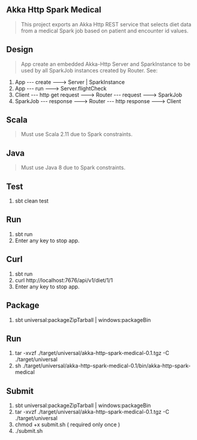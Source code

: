Akka Http Spark Medical
-----------------------
>This project exports an Akka Http REST service that selects diet data from a medical Spark job based on
>patient and encounter id values.

Design
------
>App create an embedded Akka-Http Server and SparkInstance to be used by all SparkJob instances created
>by Router. See:
1. App --- create ---> Server | SparkInstance
2. App --- run ---> Server.flightCheck
3. Client --- http get request ---> Router --- request ---> SparkJob
4. SparkJob --- response ---> Router --- http response ---> Client

Scala
-----
>Must use Scala 2.11 due to Spark constraints.

Java
----
>Must use Java 8 due to Spark constraints.

Test
----
1. sbt clean test

Run
---
1. sbt run
2. Enter any key to stop app.

Curl
----
1. sbt run
2. curl http://localhost:7676/api/v1/diet/1/1
3. Enter any key to stop app.

Package
-------
1. sbt universal:packageZipTarball | windows:packageBin

Run
---
1. tar -xvzf ./target/universal/akka-http-spark-medical-0.1.tgz -C ./target/universal
2. sh ./target/universal/akka-http-spark-medical-0.1/bin/akka-http-spark-medical

Submit
------
1. sbt universal:packageZipTarball | windows:packageBin 
2. tar -xvzf ./target/universal/akka-http-spark-medical-0.1.tgz -C ./target/universal
3. chmod +x submit.sh ( required only once )
4. ./submit.sh